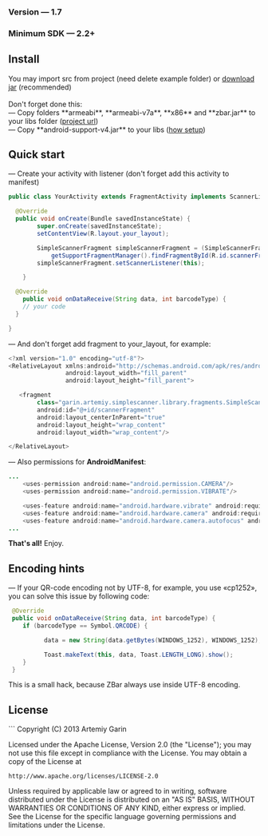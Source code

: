 <h3>Version — 1.7</h3>
<h3>Minimum SDK — 2.2+</h3>

<h2>Install</h2>
You may import src from project (need delete example folder) or <a href="https://github.com/kvirair/Simple-Scanner-Android/releases">download jar</a> (recommended)
<br><br>
Don't forget done this:
<br>
— Copy folders **armeabi**, **armeabi-v7a**, **x86** and **zbar.jar** to your libs folder (<a href="http://zbar.sourceforge.net/">project url</a>)
<br>
— Copy **android-support-v4.jar** to your libs (<a href="http://developer.android.com/tools/support-library/setup.html">how setup</a>)

<h2>Quick start</h2>

— Create your activity with listener (don't forget add this activity to manifest)

```java
public class YourActivity extends FragmentActivity implements ScannerListener {

  @Override
  public void onCreate(Bundle savedInstanceState) {
        super.onCreate(savedInstanceState);
        setContentView(R.layout.your_layout);

        SimpleScannerFragment simpleScannerFragment = (SimpleScannerFragment)
            getSupportFragmentManager().findFragmentById(R.id.scannerFragment);
        simpleScannerFragment.setScannerListener(this);

    }

  @Override
    public void onDataReceive(String data, int barcodeType) {
    // your code
  }

}
```

— And don't forget add fragment to your_layout, for example:

```java
<?xml version="1.0" encoding="utf-8"?>
<RelativeLayout xmlns:android="http://schemas.android.com/apk/res/android"
                android:layout_width="fill_parent"
                android:layout_height="fill_parent">

   <fragment
        class="garin.artemiy.simplescanner.library.fragments.SimpleScannerFragment"
        android:id="@+id/scannerFragment"
        android:layout_centerInParent="true"
        android:layout_height="wrap_content"
        android:layout_width="wrap_content"/>

</RelativeLayout>
```

— Also permissions for **AndroidManifest**:
```java
...
    <uses-permission android:name="android.permission.CAMERA"/>
    <uses-permission android:name="android.permission.VIBRATE"/>

    <uses-feature android:name="android.hardware.vibrate" android:required="false"/>
    <uses-feature android:name="android.hardware.camera" android:required="false"/>
    <uses-feature android:name="android.hardware.camera.autofocus" android:required="false"/>
...
```

**That's all!** Enjoy.

<h2>Encoding hints</h2>

— If your QR-code encoding not by UTF-8, for example, you use «cp1252», you can solve this issue by following code:
```java
 @Override
 public void onDataReceive(String data, int barcodeType) {
    if (barcodeType == Symbol.QRCODE) {

          data = new String(data.getBytes(WINDOWS_1252), WINDOWS_1252);

          Toast.makeText(this, data, Toast.LENGTH_LONG).show();
    }
 }
```
This is a small hack, because ZBar always use inside UTF-8 encoding.

<h2>License</h2>
```
Copyright (C) 2013 Artemiy Garin

Licensed under the Apache License, Version 2.0 (the "License");
you may not use this file except in compliance with the License.
You may obtain a copy of the License at

    http://www.apache.org/licenses/LICENSE-2.0

Unless required by applicable law or agreed to in writing, software
distributed under the License is distributed on an "AS IS" BASIS,
WITHOUT WARRANTIES OR CONDITIONS OF ANY KIND, either express or implied.
See the License for the specific language governing permissions and
limitations under the License.
```

